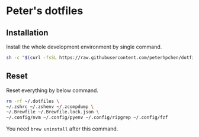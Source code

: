 # Peter's dotfiles

## Installation

Install the whole development environment by single command.

```sh
sh -c "$(curl -fsSL https://raw.githubusercontent.com/peterhpchen/dotfiles/main/utils/installer/install.sh)"
```

## Reset

Reset everything by below command.

```sh
rm -rf ~/.dotfiles \
~/.zshrc ~/.zshenv ~/.zcompdump \
~/.Brewfile ~/.Brewfile.lock.json \
~/.config/nvm ~/.config/pyenv ~/.config/ripgrep ~/.config/fzf
```

You need `brew uninstall` after this command.
